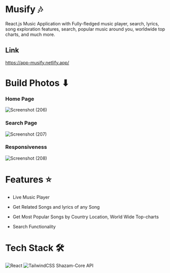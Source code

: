 # Musify 🎶

React.js Music Application with Fully-fledged music player, search, lyrics, song exploration features, search, popular music around you, worldwide top charts, and much more.
## Link 
https://app-musify.netlify.app/

# Build Photos ⬇
### Home Page
![Screenshot (206)](https://user-images.githubusercontent.com/74294202/208231649-c13b31f0-ef9c-4ac6-ab14-c94d64f0dcca.png)

### Search Page
![Screenshot (207)](https://user-images.githubusercontent.com/74294202/208236461-173f8567-040d-435a-ae2d-78f726ad020d.png)

### Responsiveness
![Screenshot (208)](https://user-images.githubusercontent.com/74294202/208236463-6ce4ac97-ee2c-4ead-a69f-c0fc0552ab09.png)


# Features ⭐

- Live Music Player

- Get Related Songs and lyrics of any Song

- Get Most Popular Songs by Country Location, World Wide Top-charts

- Search Functionality

# Tech Stack 🛠
![React](https://img.shields.io/badge/react-%2320232a.svg?style=plastic&logo=react&logoColor=%2361DAFB) ![TailwindCSS](https://img.shields.io/badge/tailwindcss-%2338B2AC.svg?style=plastic&logo=tailwind-css&logoColor=white)
Shazam-Core API
